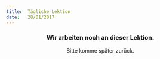 ```yaml
---
title:  Tägliche Lektion
date:   28/01/2017
---
```


### <center>Wir arbeiten noch an dieser Lektion.</center>
<center>Bitte komme später zurück.</center>
